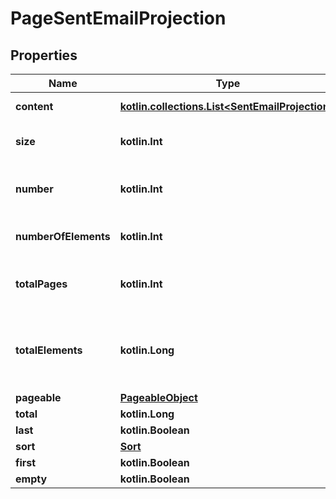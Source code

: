 
# PageSentEmailProjection

## Properties
Name | Type | Description | Notes
------------ | ------------- | ------------- | -------------
**content** | [**kotlin.collections.List&lt;SentEmailProjection&gt;**](SentEmailProjection) | Collection of items | 
**size** | **kotlin.Int** | Size of page requested | 
**number** | **kotlin.Int** | Page number starting at 0 | 
**numberOfElements** | **kotlin.Int** | Number of items returned | 
**totalPages** | **kotlin.Int** | Total number of pages available | 
**totalElements** | **kotlin.Long** | Total number of items available for querying | 
**pageable** | [**PageableObject**](PageableObject) |  |  [optional]
**total** | **kotlin.Long** |  |  [optional]
**last** | **kotlin.Boolean** |  |  [optional]
**sort** | [**Sort**](Sort) |  |  [optional]
**first** | **kotlin.Boolean** |  |  [optional]
**empty** | **kotlin.Boolean** |  |  [optional]



